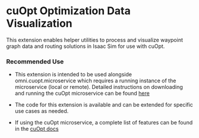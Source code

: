 # cuOpt Optimization Data Visualization
This extension enables helper utilities to process and visualize waypoint graph data and routing solutions in Isaac Sim for use with cuOpt.


### Recommended Use
- This extension is intended to be used alongside omni.cuopt.microservice which requires a running instance of the microservice (local or remote). Detailed instructions on downloading and running the cuOpt microservice can be found [here](https://github.com/NVIDIA/cuOpt-Resources#setup)


- The code for this extension is available and can be extended for specific use cases as needed.


- If using the cuOpt microservice, a complete list of features can be found in the [cuOpt docs](https://docs.nvidia.com/cuopt/)